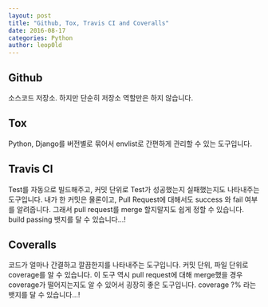 ```yaml
---
layout: post
title: "Github, Tox, Travis CI and Coveralls"
date: 2016-08-17
categories: Python
author: leop0ld
---
```


## Github
소스코드 저장소.
하지만 단순히 저장소 역할만은 하지 않습니다.

## Tox
Python, Django를 버전별로 묶어서 envlist로 간편하게 관리할 수 있는 도구입니다.

## Travis CI
Test를 자동으로 빌드해주고, 커밋 단위로 Test가 성공했는지 실패했는지도 나타내주는 도구입니다.
내가 한 커밋은 물론이고, Pull Request에 대해서도 success 와 fail 여부를 알려줍니다.
그래서 pull request를 merge 할지말지도 쉽게 정할 수 있습니다.
build passing 뱃지를 달 수 있습니다...!

## Coveralls
코드가 얼마나 간결하고 깔끔한지를 나타내주는 도구입니다.
커밋 단위, 파일 단위로 coverage를 알 수 있습니다.
이 도구 역시 pull request에 대해 merge했을 경우 coverage가 떨어지는지도 알 수 있어서 굉장히 좋은 도구입니다.
coverage ?% 라는 뱃지를 달 수 있습니다...!
